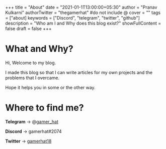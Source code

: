+++
title = "About"
date = "2021-01-1T13:00:00+05:30"
author = "Pranav Kulkarni"
authorTwitter = "thegamerhat" #do not include @
cover = ""
tags = ["about]
keywords = ["Discord", "telegram", "twitter", "github"]
description = "Who am I and Why does this blog exist?"
showFullContent = false
draft = false
+++

# What and Why?

Hi, Welcome to my blog. 

I made this blog so that I can write articles for my own projects and the problems that I overcame. 

Hope it helps you in some or the other way.

# Where to find me?

**Telegram** -> @[gamer_hat](https://t.me/gamer_hat)

**Discord** -> gamerhat#2074

**Twitter** -> [gamerhat18](https://twitter.com/gamerhat18)

